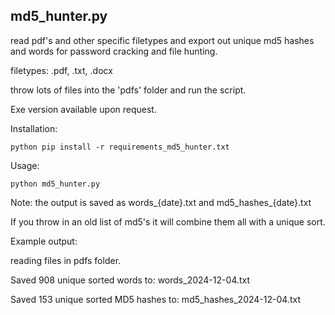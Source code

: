 
## md5_hunter.py 
read pdf's and other specific filetypes and export out unique md5 hashes
and words for password cracking and file hunting.

filetypes: .pdf, .txt, .docx

throw lots of files into the 'pdfs' folder and run the script.

Exe version available upon request.



Installation:
```
python pip install -r requirements_md5_hunter.txt
```

Usage:


```
python md5_hunter.py
```


Note: the output is saved as words_{date}.txt and md5_hashes_{date}.txt 


If you throw in an old list of md5's it will combine them all with a unique sort.


Example output:

reading files in pdfs folder.

Saved 908 unique sorted words to: words_2024-12-04.txt

Saved 153 unique sorted MD5 hashes to: md5_hashes_2024-12-04.txt


